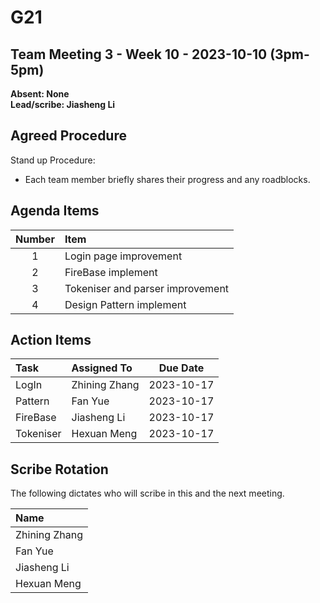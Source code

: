 # G21

## Team Meeting 3 - Week 10 - 2023-10-10 (3pm-5pm)
**Absent: None**
<br>
**Lead/scribe: Jiasheng Li**

## Agreed Procedure
Stand up Procedure:
- Each team member briefly shares their progress and any roadblocks.


## Agenda Items
| Number  | Item                             |
|:-------:|:---------------------------------|
|    1    | Login page improvement           |
|    2    | FireBase implement               |
|    3    | Tokeniser and parser improvement |
|    4    | Design Pattern implement         |



## Action Items
| Task          | Assigned To    |  Due Date  |
|:--------------|:---------------|:----------:|
| LogIn         | Zhining Zhang  | 2023-10-17 |
| Pattern     | Fan Yue        | 2023-10-17 |
| FireBase  | Jiasheng Li    | 2023-10-17 |
| Tokeniser        | Hexuan Meng    | 2023-10-17 |



## Scribe Rotation
The following dictates who will scribe in this and the next meeting.

| Name           |
|:---------------|
| Zhining Zhang  |
| Fan Yue        |
| Jiasheng Li    |
| Hexuan Meng    |
